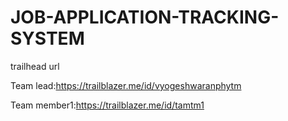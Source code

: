 # JOB-APPLICATION-TRACKING-SYSTEM

trailhead url

Team lead:https://trailblazer.me/id/vyogeshwaranphytm

Team member1:https://trailblazer.me/id/tamtm1
